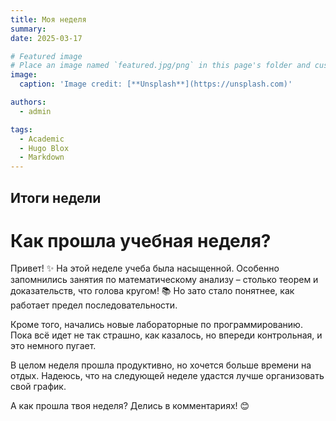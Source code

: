 ```yaml
---
title: Моя неделя
summary: 
date: 2025-03-17

# Featured image
# Place an image named `featured.jpg/png` in this page's folder and customize its options here.
image:
  caption: 'Image credit: [**Unsplash**](https://unsplash.com)'

authors:
  - admin

tags:
  - Academic
  - Hugo Blox
  - Markdown
---
```


## Итоги недели  

# Как прошла учебная неделя?  

Привет! ✨ На этой неделе учеба была насыщенной. Особенно запомнились занятия по математическому анализу – столько теорем и доказательств, что голова кругом! 📚 Но зато стало понятнее, как работает предел последовательности.  

Кроме того, начались новые лабораторные по программированию. Пока всё идет не так страшно, как казалось, но впереди контрольная, и это немного пугает.  

В целом неделя прошла продуктивно, но хочется больше времени на отдых. Надеюсь, что на следующей неделе удастся лучше организовать свой график.  

А как прошла твоя неделя? Делись в комментариях! 😊  

